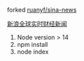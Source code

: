forked [ruanyf/sina-news](https://github.com/ruanyf/sina-news)

[新浪全球实时财经新闻](https://news.dodolo.top)

1. Node version > 14
2. npm install
3. node index
